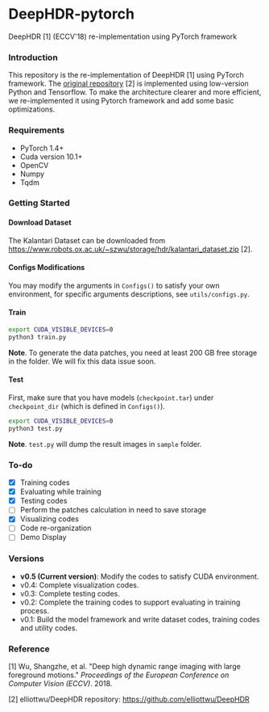 # DeepHDR-pytorch
DeepHDR [1] (ECCV'18) re-implementation using PyTorch framework

### Introduction

This repository is the re-implementation of DeepHDR [1] using PyTorch framework. The [original repository](https://github.com/elliottwu/DeepHDR) [2] is implemented using low-version Python and Tensorflow. To make the architecture clearer and more efficient, we re-implemented it using Pytorch framework and add some basic optimizations. 

### Requirements

- PyTorch 1.4+
- Cuda version 10.1+
- OpenCV
- Numpy
- Tqdm

### Getting Started

#### Download Dataset

The Kalantari Dataset can be downloaded from https://www.robots.ox.ac.uk/~szwu/storage/hdr/kalantari_dataset.zip [2].

#### Configs Modifications

You may modify the arguments in `Configs()` to satisfy your own environment, for specific arguments descriptions, see `utils/configs.py`.

#### Train

```bash
export CUDA_VISIBLE_DEVICES=0
python3 train.py
```

**Note**. To generate the data patches, you need at least 200 GB free storage in the folder. We will fix this data issue soon.

#### Test

First, make sure that you have models (`checkpoint.tar`) under `checkpoint_dir` (which is defined in `Configs()`).

```bash
export CUDA_VISIBLE_DEVICES=0
python3 test.py
```

**Note**. `test.py` will dump the result images in `sample` folder.

### To-do

- [x] Training codes
- [x] Evaluating while training
- [x] Testing codes
- [ ] Perform the patches calculation in need to save storage
- [x] Visualizing codes
- [ ] Code re-organization
- [ ] Demo Display

### Versions

- **v0.5 (Current version)**: Modify the codes to satisfy CUDA environment. 
- v0.4: Complete  visualization codes.
- v0.3: Complete testing codes.
- v0.2: Complete the training codes to support evaluating in training process.
- v0.1: Build the model framework and write dataset codes, training codes and utility codes.

### Reference

[1] Wu, Shangzhe, et al. "Deep high dynamic range imaging with large foreground motions." *Proceedings of the European Conference on Computer Vision (ECCV)*. 2018.

[2] elliottwu/DeepHDR repository: https://github.com/elliottwu/DeepHDR



